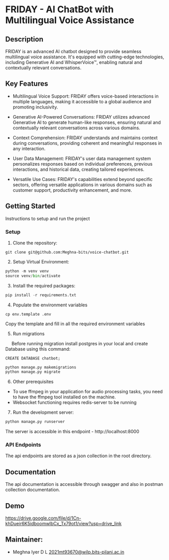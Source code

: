 # FRIDAY - AI ChatBot with Multilingual Voice Assistance

## Description

FRIDAY is an advanced AI chatbot designed to provide seamless multilingual voice assistance. It's equipped with cutting-edge technologies, including Generative AI and WhisperVoice™, enabling natural and contextually relevant conversations.

## Key Features

- Multilingual Voice Support: FRIDAY offers voice-based interactions in multiple languages, making it accessible to a global audience and promoting inclusivity.

- Generative AI-Powered Conversations: FRIDAY utilizes advanced Generative AI to generate human-like responses, ensuring natural and contextually relevant conversations across various domains.

- Context Comprehension: FRIDAY understands and maintains context during conversations, providing coherent and meaningful responses in any interaction.

- User Data Management: FRIDAY's user data management system personalizes responses based on individual preferences, previous interactions, and historical data, creating tailored experiences.

- Versatile Use Cases: FRIDAY's capabilities extend beyond specific sectors, offering versatile applications in various domains such as customer support, productivity enhancement, and more.

## Getting Started

Instructions to setup and run the project 

### Setup
1. Clone the repository:  
```git
git clone git@github.com:Meghna-bits/voice-chatbot.git
```
  
2. Setup Virtual Environment:  
```python
python -m venv venv
source venv/bin/activate
```

3. Install the required packages:  
```python
pip install -r requirements.txt
```

4. Populate the environment variables
```
cp env.template .env
```
Copy the template and fill in all the required environment variables

5. Run migrations

&nbsp;&nbsp;&nbsp;&nbsp; Before running migration install postgres in your local and create Database using this command:
```
CREATE DATABASE chatbot;
```
```python
python manage.py makemigrations
python manage.py migrate
```

6. Other prerequisites

- To use ffmpeg in your application for audio processing tasks, you need to have the ffmpeg tool installed on the machine.
- Websocket functioning requires redis-server to be running

7. Run the development server:  
```python
python manage.py runserver
```

The server is accessible in this endpoint - http://localhost:8000 

### API Endpoints

The api endpoints are stored as a json collection in the root directory.

## Documentation

The api documentation is accessible through swagger and also in postman collection documentation.

## Demo

https://drive.google.com/file/d/1Cn-khDueir6K5idboomwlbCx_Tx79ot1/view?usp=drive_link

## Maintainer:
- Meghna Iyer D L <2021mt93670@wilp.bits-pilani.ac.in>
